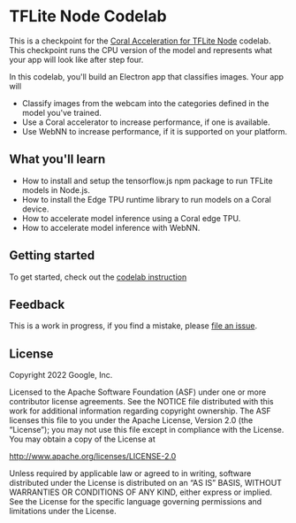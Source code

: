 # TFLite Node Codelab

This is a checkpoint for the [Coral Acceleration for TFLite Node][codelab] codelab. This checkpoint runs the CPU version of the model and represents what your app will look like after step four.

In this codelab, you'll build an Electron app that classifies images. Your app will

* Classify images from the webcam into the categories defined in the model you've trained.
* Use a Coral accelerator to increase performance, if one is available.
* Use WebNN to increase performance, if it is supported on your platform.

## What you'll learn

* How to install and setup the tensorflow.js npm package to run TFLite models in Node.js.
* How to install the Edge TPU runtime library to run models on a Coral device.
* How to accelerate model inference using a Coral edge TPU.
* How to accelerate model inference with WebNN.

## Getting started

To get started, check out the [codelab instruction][codelab]


## Feedback

This is a work in progress, if you find a mistake, please [file an issue][git-issue].


## License

Copyright 2022 Google, Inc.

Licensed to the Apache Software Foundation (ASF) under one or more contributor
license agreements. See the NOTICE file distributed with this work for
additional information regarding copyright ownership. The ASF licenses this
file to you under the Apache License, Version 2.0 (the “License”); you may not
use this file except in compliance with the License. You may obtain a copy of
the License at

http://www.apache.org/licenses/LICENSE-2.0

Unless required by applicable law or agreed to in writing, software distributed
under the License is distributed on an “AS IS” BASIS, WITHOUT WARRANTIES OR
CONDITIONS OF ANY KIND, either express or implied. See the License for the
specific language governing permissions and limitations under the License.


[codelab]: https://codelabs.developers.google.com/tensorflowjs-coral-tflite-node#0
[git-issue]: https://github.com/tensorflow/sig-tfjs/issues/new
